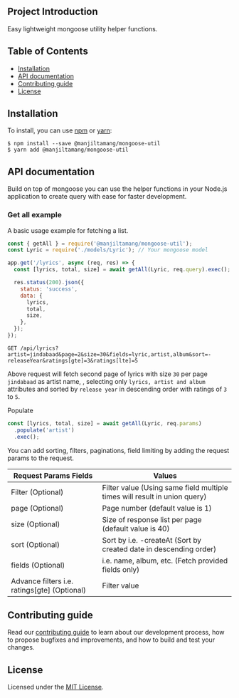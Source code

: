## Project Introduction

Easy lightweight mongoose utility helper functions.

## Table of Contents

- [Installation](#installation)
- [API documentation](#api-documentation)
- [Contributing guide](#contributing-guide)
- [License](#license)

## Installation

To install, you can use [npm](https://npmjs.org/) or [yarn](https://yarnpkg.com):

    $ npm install --save @manjiltamang/mongoose-util
    $ yarn add @manjiltamang/mongoose-util

## API documentation

Build on top of mongoose you can use the helper functions in your Node.js application to create query with ease for faster development.

### Get all example

A basic usage example for fetching a list.

```javascript
const { getAll } = require('@manjiltamang/mongoose-util');
const Lyric = require('./models/Lyric'); // Your mongoose model

app.get('/lyrics', async (req, res) => {
  const [lyrics, total, size] = await getAll(Lyric, req.query).exec();

  res.status(200).json({
    status: 'success',
    data: {
      lyrics,
      total,
      size,
    },
  });
});
```

```
GET /api/lyrics?artist=jindabaad&page=2&size=30&fields=lyric,artist,album&sort=-releaseYear&ratings[gte]=3&ratings[lte]=5
```

Above request will fetch second page of lyrics with size `30` per page `jindabaad` as artist name, , selecting only `lyrics, artist and album` attributes and sorted by `release year` in descending order with ratings of `3` to `5`.

Populate

```javascript
const [lyrics, total, size] = await getAll(Lyric, req.params)
  .populate('artist')
  .exec();
```

You can add sorting, filters, paginations, field limiting by adding the request params to the request.

| Request Params Fields                        | Values                                                                    |
| -------------------------------------------- | ------------------------------------------------------------------------- |
| Filter (Optional)                            | Filter value (Using same field multiple times will result in union query) |
| page (Optional)                              | Page number (default value is 1)                                          |
| size (Optional)                              | Size of response list per page (default value is 40)                      |
| sort (Optional)                              | Sort by i.e. -createAt (Sort by created date in descending order)         |
| fields (Optional)                            | i.e. name, album, etc. (Fetch provided fields only)                       |
| Advance filters i.e. ratings[gte] (Optional) | Filter value                                                              |

## Contributing guide

Read our [contributing guide](./CONTRIBUTING.md) to learn about our development process, how to propose bugfixes and improvements, and how to build and test your changes.

## License

Licensed under the [MIT License](./LICENSE).
